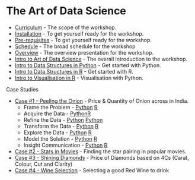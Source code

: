 # The Art of Data Science

- [Curriculum](curriculum.md) - The scope of the workshop.
- [Installation](/installation) - To get yourself ready for the workshop.
- [Pre-requisites](pre-requisites.md) - To get yourself ready for the workshop.
- [Schedule](schedule.md) - The broad schedule for the workshop
- [Overview](overview.md) - The overview presentation for the workshop.
- [Intro to Art of Data Science](/notebook/Intro-Art-of-Data-Science.ipynb) - The overall introduction to the workshop.
- [Intro to Data Structures in Python](/notebook/Intro-Python.ipynb) - Get started with Python.
- [Intro to Data Structures in R](/notebook/intro-to-r.ipynb) - Get started with R.
- [Intro to Visualisation in R](/notebook/intro-viz.ipynb) - Visualisation with Python.

Case Studies
- [Case #1 - Peeling the Onion](/notebook/onion) - Price & Quantity of Onion across in India.
    - Frame the Problem - [Python](/notebook/onion/1-Frame.ipynb) [R](/notebook/onion/1-Frame-R.ipynb)
    - Acquire the Data - [Python](/notebook/onion/2-Acquire.ipynb)[R](/notebook/onion/2-Acquire.ipynb)
    - Refine the Data - [Python](/notebook/onion/3-Refine.ipynb) [Python](/onion/3-Refine-R.ipynb)
    - Transform the Data - [Python](/notebook/onion/4-Transform.ipynb) [R](/onion/3-Refine-R.ipynb)
    - Explore the Data - [Python](/notebook/onion/5-Explore.ipynb) [R](/onion/5-Explore-R.ipynb)
    - Model the Solution - [Python](/notebook/onion/6-Model.ipynb) [R](/onion/6-Model-R.ipynb)
    - Insight Communication - [Python](/notebook/onion/7-Insight.ipynb) [R](/onion/7-Insight-R.ipynb)
- [Case #2 - Stars in Movies](/movies/Movies.ipynb) - Finding the star pairing in popular movies.
- [Case #3 - Shining Diamonds](/diamonds/Diamonds.ipynb) - Price of Diamonds based on 4Cs (Carat, Colour, Cut and Clarity)
- [Case #4 - Wine Selection](/wine/Wine.ipynb) - Selecting a good Red Wine to drink
